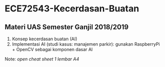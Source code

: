 # ECE72543-Kecerdasan-Buatan

## Materi UAS Semester Ganjil 2018/2019

1. Konsep kecerdasan buatan (AI)
2. Implementasi AI (studi kasus: manajemen parkir): gunakan RaspberryPi + OpenCV sebagai komponen dasar AI

Note: _open cheat sheet 1 lembar A4_
